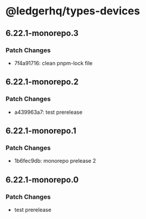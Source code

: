 # @ledgerhq/types-devices

## 6.22.1-monorepo.3

### Patch Changes

- 7f4a91716: clean pnpm-lock file

## 6.22.1-monorepo.2

### Patch Changes

- a439963a7: test prerelease

## 6.22.1-monorepo.1

### Patch Changes

- 1b6fec9db: monorepo prelease 2

## 6.22.1-monorepo.0

### Patch Changes

- test prerelease
